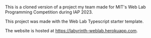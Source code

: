 This is a cloned version of a project my team made for MIT's Web Lab Programming Competition during IAP 2023.

This project was made with the Web Lab Typescript starter template.

The website is hosted at https://labyrinth-weblab.herokuapp.com.
